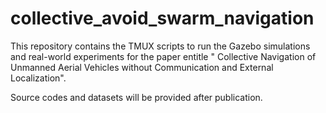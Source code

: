 # collective_avoid_swarm_navigation
This repository contains the TMUX scripts to run the Gazebo simulations and real-world experiments for the paper entitle " Collective Navigation of Unmanned Aerial Vehicles without Communication and External Localization".

Source codes and datasets will be provided after publication.

